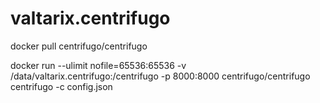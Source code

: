# valtarix.centrifugo
docker pull centrifugo/centrifugo

docker run --ulimit nofile=65536:65536 -v /data/valtarix.centrifugo:/centrifugo -p 8000:8000 centrifugo/centrifugo centrifugo -c config.json
